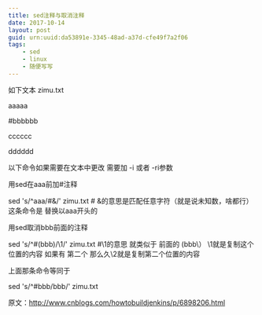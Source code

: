 ```yaml
---
title: sed注释与取消注释
date: 2017-10-14
layout: post
guid: urn:uuid:da53891e-3345-48ad-a37d-cfe49f7a2f06
tags:
    - sed
    - linux
    - 随便写写
---
```


如下文本   zimu.txt

aaaaa

#bbbbbb

cccccc

dddddd

 

以下命令如果需要在文本中更改 需要加 -i 或者  -ri参数

用sed在aaa前加#注释 

sed 's/^aaa/#&/' zimu.txt      # &的意思是匹配任意字符（就是说未知数，啥都行）  这条命令是 替换以aaa开头的 

用sed取消bbb前面的注释

sed 's/^#\(bbb\)/\1/' zimu.txt    #\1的意思 就类似于   前面的 (bbb\） \1就是复制这个位置的内容  如果有 第二个 那么久\2就是复制第二个位置的内容

上面那条命令等同于

sed 's/^#bbb/bbb/' zimu.txt

原文：http://www.cnblogs.com/howtobuildjenkins/p/6898206.html

